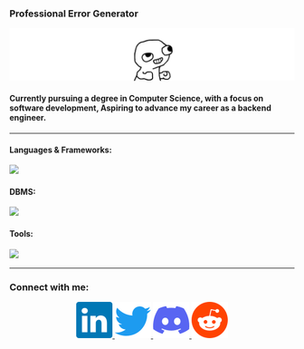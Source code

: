 ### Professional Error Generator
<p align="center">
  <img src="w.png" alt="yipeee"/>
</p>

#### Currently pursuing a degree in Computer Science, with a focus on software development, Aspiring to advance my career as a backend engineer.

---
#### Languages & Frameworks:
<p align="left">
  <a href="https://skillicons.dev">
    <img src="https://skillicons.dev/icons?i=js,ts,go,bash,nodejs,express,nestjs" />
  </a>
</p>

#### DBMS:
<p align="left">
  <a href="https://skillicons.dev">
    <img src="https://skillicons.dev/icons?i=postgres,sqlite,mongodb,redis" />
  </a>
</p>

#### Tools:
<p align="left">
  <a href="https://skillicons.dev">
    <img src="https://skillicons.dev/icons?i=git,docker,nginx,postman,jest,npm" />
  </a>
</p>

---
### Connect with me:
<p align="center">
  <a href="https://www.linkedin.com/in/mostafa-mahmoud2004" target="_blank">
    <img src="linkedin.svg" alt="LinkedIn"/>
  </a>
  <a href="https://twitter.com/_firenze___" target="_blank">
    <img src="twitter.svg" alt="twitter"/>
  </a>
  <a href="https://discord.com/users/926510960141811812" target="_blank">
    <img src="discord.svg" alt="Discord"/>
  </a>
  <a href="https://www.reddit.com/user/United-Belt-7407" target="_blank">
    <img src="reddit.svg" alt="Reddit"/>
  </a>
</p>

<img src="https://komarev.com/ghpvc/?username=mostafa-mahmood" width="0" height="0" />
